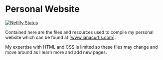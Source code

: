 # Personal Website

[![Netlify Status](https://api.netlify.com/api/v1/badges/aa266dff-fece-41de-afd6-e34427d156ce/deploy-status)](https://app.netlify.com/sites/tubular-malasada-49aa0d/deploys)

Contained here are the files and resources used to compile my personal website which can be found at [www.ianacurtis.com].

My expertise with HTML and CSS is limited so these files may change and move around as I learn more and add new pages.